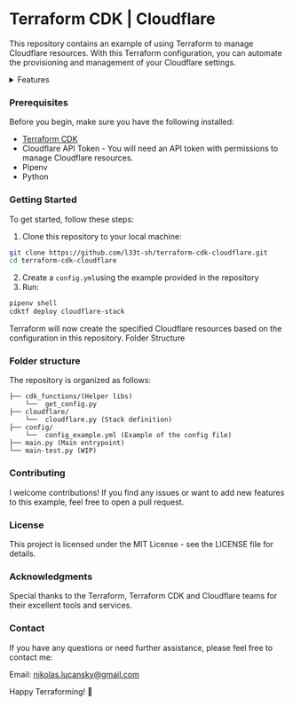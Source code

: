 # Terraform CDK | Cloudflare

This repository contains an example of using Terraform to manage Cloudflare resources. With this Terraform configuration, you can automate the provisioning and management of your Cloudflare settings.

<details>
  <summary>Features</summary>
    
- Azure Backend ✅
- S3 Backend ✅
- Cloudflare Zone ✅
- Cloudflare Record ✅
- Pytest :x:
- Github Actions :x: 
</details>

###  Prerequisites
Before you begin, make sure you have the following installed:

- [Terraform CDK](https://developer.hashicorp.com/terraform/cdktf) 
- Cloudflare API Token - You will need an API token with permissions to manage Cloudflare resources.
- Pipenv
- Python

### Getting Started
To get started, follow these steps:

1. Clone this repository to your local machine:
```bash
git clone https://github.com/l33t-sh/terraform-cdk-cloudflare.git
cd terraform-cdk-cloudflare
```

2. Create a `config.yml`using the example provided in the repository
3. Run:
```bash
pipenv shell
cdktf deploy cloudflare-stack
```

Terraform will now create the specified Cloudflare resources based on the configuration in this repository.
Folder Structure

### Folder structure 
The repository is organized as follows:

```
├── cdk_functions/(Helper libs)
    └──  get_config.py 
├── cloudflare/
    └──  cloudflare.py (Stack definition)
├── config/
    └──  config_example.yml (Example of the config file)
├── main.py (Main entrypoint)
└── main-test.py (WIP)
```

### Contributing
I welcome contributions! If you find any issues or want to add new features to this example, feel free to open a pull request.

### License
This project is licensed under the MIT License - see the LICENSE file for details.

### Acknowledgments
Special thanks to the Terraform, Terraform CDK and Cloudflare teams for their excellent tools and services.

### Contact
If you have any questions or need further assistance, please feel free to contact me:

Email: nikolas.lucansky@gmail.com

Happy Terraforming! :rocket:

